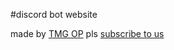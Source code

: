 #discord bot website

made by [TMG OP](https://rotf.lol/TMGOP) pls [subscribe to us](https://wwww.youtube.com/toymastergaming)
